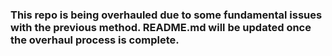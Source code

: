 ### This repo is being overhauled due to some fundamental issues with the previous method. README.md will be updated once the overhaul process is complete.
